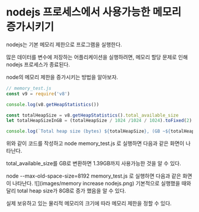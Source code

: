 # nodejs 프로세스에서 사용가능한 메모리 증가시키기

nodejs는 기본 메모리 제한으로 프로그램을 실행한다.

많은 데이터를 변수에 저장하는 어플리케이션을 실행하려면, 메모리 할당 문제로 인해 nodejs 프로세스가 종료된다.

node의 메모리 제한을 증가시키는 방법을 알아보자.

```js
// memory_test.js
const v9 = require('v8')

console.log(v8.getHeapStatistics())

const totalHeapSize = v8.getHeapStatistics().total_available_size
let totalHeapSizeInGB = (totalHeapSize / 1024 /1024 / 1024).toFixed(2)

console.log(`Total heap size (bytes) ${totalHeapSize}, (GB ~${totalHeapSizeInGB})`)
```

위와 같이 코드를 작성하고 
node memory_test.js 로 실행하면 다음과 같은 화면이 나타난다.

total_available_size를 GB로 변환하면 1.39GB까지 사용가능한 것을 알 수 있다.


node --max-old-space-size=8192 memory_test.js 로 실행하면 다음과 같은 화면이 나타난다.
![](images/memory increase nodejs.png)
기본적으로 실행했을 때와 달리 total heap size가 8GB로 증가 했음을 알 수 있다.

실제 보유하고 있는 물리적 메모리의 크기에 따라 메모리 제한을 정할 수 있다.
